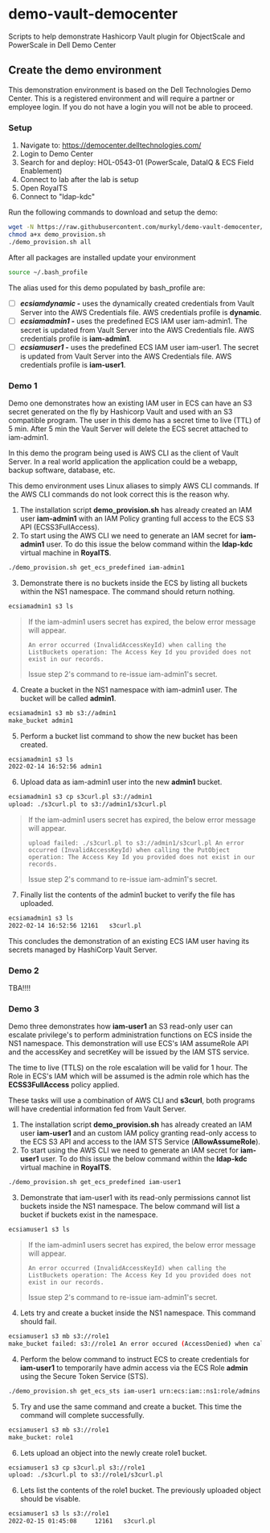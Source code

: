 # demo-vault-democenter
Scripts to help demonstrate Hashicorp Vault plugin for ObjectScale and PowerScale in Dell Demo Center

## Create the demo environment

This demonstration environment is based on the Dell Technologies Demo Center. This is a registered environment and will require a partner or employee login. If you do not have a login you will not be able to proceed.

### Setup

1) Navigate to: https://democenter.delltechnologies.com/
2) Login to Demo Center
3) Search for and deploy: HOL-0543-01 (PowerScale, DataIQ & ECS Field Enablement)
4) Connect to lab after the lab is setup
5) Open RoyalTS
6) Connect to "ldap-kdc"

Run the following commands to download and setup the demo:

```bash
wget -N https://raw.githubusercontent.com/murkyl/demo-vault-democenter/main/demo_provision.sh
chmod a+x demo_provision.sh
./demo_provision.sh all
```

After all packages are installed update your environment

```bash
source ~/.bash_profile
```

The alias used for this demo populated by bash_profile are:

- [ ] ***ecsiamdynamic -*** uses the dynamically created credentials from Vault Server into the AWS Credentials file. AWS credentials profile is **dynamic**.
- [ ] ***ecsiamadmin1 -*** uses the predefined ECS IAM user iam-admin1. The secret is updated from Vault Server into the AWS Credentials file. AWS credentials profile is **iam-admin1**.
- [ ] ***ecsiamuser1 -*** uses the predefined ECS IAM user iam-user1. The secret is updated from Vault Server into the AWS Credentials file. AWS credentials profile is **iam-user1**.

### **Demo 1**

Demo one demonstrates how an existing IAM user in ECS can have an S3 secret generated on the fly by Hashicorp Vault and used with an S3 compatible program. The user in this demo has a secret time to live (TTL) of 5 min. After 5 min the Vault Server will delete the ECS secret attached to iam-admin1.

In this demo the program being used is AWS CLI as the client of Vault Server. In a real world application the application could be a webapp, backup software, database, etc.

This demo environment uses Linux aliases to simply AWS CLI commands. If the AWS CLI commands do not look correct this is the reason why.

1. The installation script **demo_provision.sh** has already created an IAM user **iam-admin1** with an IAM Policy granting full access to the ECS S3 API (ECSS3FullAccess). 
2. To start using the AWS CLI we need to generate an IAM secret for **iam-admin1** user. To do this issue the below command within the **ldap-kdc** virtual machine in **RoyalTS**.

```bash
./demo_provision.sh get_ecs_predefined iam-admin1
```

<!--Once the above command is issued the secret for iam-admin1 will have a time to live (TTL) of 5 min. If your AWS CLI commands fail your secret may have expired. If so repeat the above command to receive another secret valid for 5 minuets.-->

3. Demonstrate there is no buckets inside the ECS by listing all buckets within the NS1 namespace. The command should return nothing.

```bash
ecsiamadmin1 s3 ls
```

> If the iam-admin1 users secret has expired, the below error message will appear.
>
> `An error occurred (InvalidAccessKeyId) when calling the ListBuckets operation: The Access Key Id you provided does not exist in our records.`
>
>  Issue step 2's command to re-issue iam-admin1's secret.

4. Create a bucket in the NS1 namespace with iam-admin1 user. The bucket will be called **admin1**.

```bash
ecsiamadmin1 s3 mb s3://admin1
make_bucket admin1
```

5. Perform a bucket list command to show the new bucket has been created.

```bash
ecsiamadmin1 s3 ls
2022-02-14 16:52:56 admin1
```

6. Upload data as iam-admin1 user into the new **admin1** bucket.

```bash
ecsiamadmin1 s3 cp s3curl.pl s3://admin1
upload: ./s3curl.pl to s3://admin1/s3curl.pl
```

> If the iam-admin1 users secret has expired, the below error message will appear.
>
> `upload failed: ./s3curl.pl to s3://admin1/s3curl.pl An error occurred (InvalidAccessKeyId) when calling the PutObject operation: The Access Key Id you provided does not exist in our records.`
>
>  Issue step 2's command to re-issue iam-admin1's secret.

7. Finally list the contents of the admin1 bucket to verify the file has uploaded.

```bash
ecsiamadmin1 s3 ls
2022-02-14 16:52:56	12161	s3curl.pl
```

This concludes the demonstration of an existing ECS IAM user having its secrets managed by HashiCorp Vault Server.

### **Demo 2**

TBA!!!!

### Demo 3

Demo three demonstrates how **iam-user1** an S3 read-only user can escalate privilege's to perform administration functions on ECS inside the NS1 namespace. This demonstration will use ECS's IAM assumeRole API and the accessKey and secretKey will be issued by the IAM STS service.

The time to live (TTLS) on the role escalation will be valid for 1 hour. The Role in ECS's IAM which will be assumed is the admin role which has the **ECSS3FullAccess** policy applied.

These tasks will use a combination of AWS CLI and **s3curl**, both programs will have credential information fed from Vault Server.



1. The installation script **demo_provision.sh** has already created an IAM user **iam-user1** and an custom IAM policy granting read-only access to the ECS S3 API and access to the IAM STS Service (**AllowAssumeRole**). 
2. To start using the AWS CLI we need to generate an IAM secret for **iam-user1** user. To do this issue the below command within the **ldap-kdc** virtual machine in **RoyalTS**.

```bash
./demo_provision.sh get_ecs_predefined iam-user1
```

<!--Once the above command is issued the secret for iam-admin1 will have a time to live (TTL) of 5 min. If your AWS CLI commands fail your secret may have expired. If so repeat the above command to receive another secret valid for 5 minuets.-->

3. Demonstrate that iam-user1 with its read-only permissions cannot list buckets inside the NS1 namespace. The below command will list a bucket if buckets exist in the namespace.

```bash
ecsiamuser1 s3 ls
```

> If the iam-admin1 users secret has expired, the below error message will appear.
>
> `An error occurred (InvalidAccessKeyId) when calling the ListBuckets operation: The Access Key Id you provided does not exist in our records.`
>
>  Issue step 2's command to re-issue iam-admin1's secret.

4. Lets try and create a bucket inside the NS1 namespace. This command should fail.

```bash
ecsiamuser1 s3 mb s3://role1
make_bucket failed: s3://role1 An error occured (AccessDenied) when calling the CreateBucket operation: Access Denied
```

<!--**iam-user1** needs to escalate its privilege's temporarily to to create and upload object to buckets. To escalate privilege's in S3 iam-user1 needs to assume the admin role which has the **ECSS3FullAccess** policy attached. Next **iam-user1** needs to alter its accessKey, secretKey and provide a securityToken to re-authenticate to ECS with the elevated privilege's.-->

4. Perform the below command to instruct ECS to create credentials for **iam-user1** to temporarily have admin access via the ECS Role **admin** using the Secure Token Service (STS).

```bash
./demo_provision.sh get_ecs_sts iam-user1 urn:ecs:iam::ns1:role/admins
```

5. Try and use the same command and create a bucket. This time the command will complete successfully.

```bash
ecsiamuser1 s3 mb s3://role1
make_bucket: role1
```

6. Lets upload an object into the newly create role1 bucket.

```bash
ecsiamuser1 s3 cp s3curl.pl s3://role1
upload: ./s3curl.pl to s3://role1/s3curl.pl
```

6. Lets list the contents of the role1 bucket. The previously uploaded object should be visable.

```bash
ecsiamuser1 s3 ls s3://role1
2022-02-15 01:45:08		12161	s3curl.pl
```



